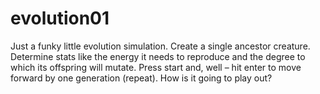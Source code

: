 # evolution01

Just a funky little evolution simulation. 
Create a single ancestor creature.  
Determine stats like the energy it needs to reproduce and the degree to which its offspring will mutate. 
Press start and, well – hit enter to move forward by one generation (repeat). 
How is it going to play out?  
